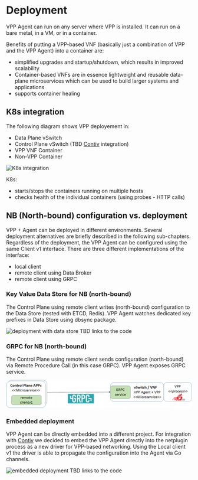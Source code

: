 # Deployment

VPP Agent can run on any server where VPP is installed. It can run
on a bare metal, in a VM, or in a container.
 
Benefits of putting a VPP-based VNF (basically just a combination of VPP
and the VPP Agent) into a container are:
 * simplified upgrades and startup/shutdown, which results in improved
   scalability
 * Container-based VNFs are in essence lightweight and reusable
   data-plane microservices which can be used to build larger systems
   and applications
 * supports container healing 
 
## K8s integration
The following diagram shows VPP deployement in:
- Data Plane vSwitch
- Control Plane vSwitch (TBD [Contiv](http://contiv.github.io/) integration)
- VPP VNF Container
- Non-VPP Container

![K8s integration](imgs/k8s_deployment.png "VPP Agent - K8s integration")

K8s:
- starts/stops the containers running on multiple hosts
- checks health of the individual containers (using probes - HTTP calls)

## NB (North-bound) configuration vs. deployment
VPP + Agent can be deployed in different environments. Several deployment 
alternatives are briefly described in the following sub-chapters.
Regardless of the deployment, the VPP Agent can be configured using
the same Client v1 interface. There are three different implementations
of the interface:
 - local client
 - remote client using Data Broker
 - remote client using GRPC

### Key Value Data Store for NB (north-bound)
The Control Plane using remote client writes (north-bound) configuration
to the Data Store (tested with ETCD, Redis). VPP Agent watches dedicated
key prefixes in Data Store using dbsync package.

![deployment with data store](imgs/deployment_with_data_store.png)
TBD links to the code

### GRPC for NB (north-bound)
The Control Plane using remote client sends configuration (north-bound)
via Remote Procedure Call (in this case GRPC). VPP Agent exposes GRPC
service.

![grpc northbound](imgs/deployment_nb_grpc.png)

### Embedded deployment
VPP Agent can be directly embedded into a different project.
For integration with [Contiv](http://contiv.github.io/) we decided to
embed the VPP Agent directly into the netplugin process as a new driver
for VPP-based networking. Using the Local client v1 the driver is able
to propagate the configuration into the Agent via Go channels.

![embedded deployment](imgs/deployment_embeded.png)
TBD links to the code